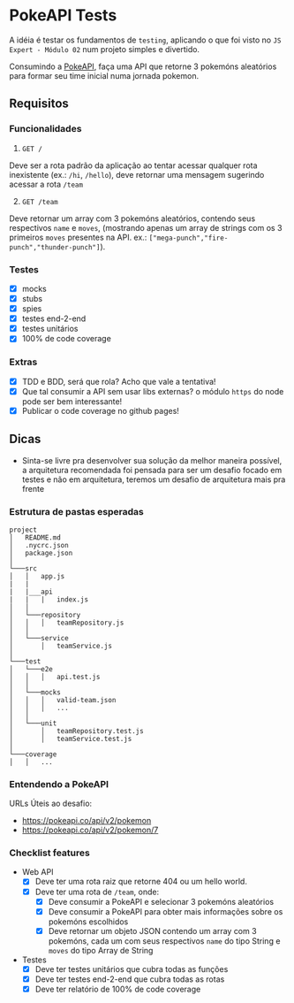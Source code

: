 # PokeAPI Tests

A idéia é testar os fundamentos de `testing`, aplicando o que foi visto no
`JS Expert - Módulo 02` num projeto simples e divertido.

Consumindo a [PokeAPI](https://pokeapi.co/), faça uma API que retorne 3 pokemóns aleatórios para formar seu time inicial numa jornada pokemon.

## Requisitos

### Funcionalidades
1. `GET /`

Deve ser a rota padrão da aplicação ao tentar acessar qualquer rota inexistente (ex.: `/hi`, `/hello`), deve retornar uma mensagem sugerindo acessar a rota `/team`

2. `GET /team`

Deve retornar um array com 3 pokemóns aleatórios, contendo seus respectivos `name` e `moves`, (mostrando apenas um array de strings com os 3 primeiros `moves` presentes na API. ex.: `["mega-punch","fire-punch","thunder-punch"]`).

### Testes

* [x] mocks
* [x] stubs
* [x] spies
* [x] testes end-2-end
* [x] testes unitários
* [x] 100% de code coverage

### Extras

* [x] TDD e BDD, será que rola? Acho que vale a tentativa!
* [x] Que tal consumir a API sem usar libs externas? o módulo `https` do node pode ser bem interessante!
* [x] Publicar o code coverage no github pages!

## Dicas

* Sinta-se livre pra desenvolver sua solução da melhor maneira possível, a arquitetura recomendada foi pensada para ser um desafio focado em testes e não em arquitetura, teremos um desafio de arquitetura mais pra frente

### Estrutura de pastas esperadas

```
project
│   README.md
│   .nycrc.json
│   package.json
│
└───src
│   │   app.js
|   |
|   |___api
|   |   |   index.js
│   │
│   └───repository
│   │   │   teamRepository.js
│   │
│   └───service
│       │   teamService.js
│
└───test
│   └───e2e
│   │   │   api.test.js
│   │
│   └───mocks
│   │   │   valid-team.json
│   │   │   ...
│   │
│   └───unit
│       │   teamRepository.test.js
│       │   teamService.test.js
│
└───coverage
│   │   ...
```

### Entendendo a PokeAPI

URLs Úteis ao desafio:
- https://pokeapi.co/api/v2/pokemon
- https://pokeapi.co/api/v2/pokemon/7

### Checklist features

- Web API
  * [x] Deve ter uma rota raiz que retorne 404 ou um hello world.
  * [x] Deve ter uma rota de `/team`, onde:
    * [x] Deve consumir a PokeAPI e selecionar 3 pokemóns aleatórios
    * [x] Deve consumir a PokeAPI para obter mais informações sobre os pokemóns escolhidos
    * [x] Deve retornar um objeto JSON contendo um array com 3 pokemóns, cada um com seus respectivos `name` do tipo String e `moves` do tipo Array de String

- Testes
  * [x] Deve ter testes unitários que cubra todas as funções
  * [x] Deve ter testes end-2-end que cubra todas as rotas
  * [x] Deve ter relatório de 100% de code coverage
